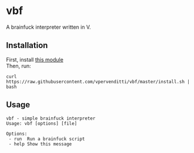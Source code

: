 # vbf
A brainfuck interpreter written in V.
## Installation
First, install [this module](https://github.com/vpervenditti/v-args)  
Then, run:  
```
curl https://raw.githubusercontent.com/vpervenditti/vbf/master/install.sh | bash
```
## Usage
```
vbf - simple brainfuck interpreter
Usage: vbf [options] [file]

Options:
 - run  Run a brainfuck script
 - help Show this message
```